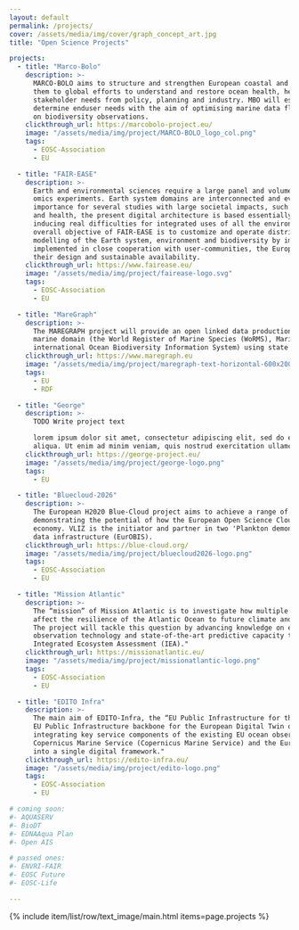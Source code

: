 ```yaml
---
layout: default
permalink: /projects/
cover: /assets/media/img/cover/graph_concept_art.jpg
title: "Open Science Projects"

projects:
  - title: "Marco-Bolo"
    description: >-
      MARCO-BOLO aims to structure and strengthen European coastal and marine biodiversity observation capabilities, linking 
      them to global efforts to understand and restore ocean health, hence ensuring that outputs respond to explicit 
      stakeholder needs from policy, planning and industry. MBO will establish and engage with a Community of Practice to 
      determine enduser needs with the aim of optimising marine data flows, knowledge uptake, and improving governance based 
      on biodiversity observations.
    clickthrough_url: https://marcobolo-project.eu/
    image: "/assets/media/img/project/MARCO-BOLO_logo_col.png"
    tags:
      - EOSC-Association
      - EU

  - title: "FAIR-EASE"
    description: >-
      Earth and environmental sciences require a large panel and volume of data from satellite, in-situ observations, models, 
      omics experiments. Earth system domains are interconnected and even if interfaces between domains appear of primary 
      importance for several studies with large societal impacts, such as climate change, agriculture and food, human safety 
      and health, the present digital architecture is based essentially on distributed and domain-dependent data repositories 
      inducing real difficulties for integrated uses of all the environmental data. To go beyond this state-of-the-art, the 
      overall objective of FAIR-EASE is to customize and operate distributed and integrated services for observation and 
      modelling of the Earth system, environment and biodiversity by improving the TRL of their different components 
      implemented in close cooperation with user-communities, the European Open Science Cloud and research infrastructures in 
      their design and sustainable availability.
    clickthrough_url: https://www.fairease.eu/
    image: "/assets/media/img/project/fairease-logo.svg"
    tags:
      - EOSC-Association
      - EU

  - title: "MareGraph"
    description: >-
      The MAREGRAPH project will provide an open linked data production and publication of three high impact datasets in the 
      marine domain (the World Register of Marine Species (WoRMS), Marine Regions and EurOBIS (the European Node of the 
      international Ocean Biodiversity Information System) using state of the art technologies.
    clickthrough_url: https://www.maregraph.eu 
    image: "/assets/media/img/project/maregraph-text-horizontal-600x200.svg"
    tags:
      - EU
      - RDF

  - title: "George"
    description: >-
      TODO Write project text

      lorem ipsum dolor sit amet, consectetur adipiscing elit, sed do eiusmod tempor incididunt ut labore et dolore magna 
      aliqua. Ut enim ad minim veniam, quis nostrud exercitation ullamco laboris
    clickthrough_url: https://george-project.eu/
    image: "/assets/media/img/project/george-logo.png"
    tags:
      - EU

  - title: "Bluecloud-2026"
    description: >- 
      The European H2020 Blue-Cloud project aims to achieve a range of innovative services through a practical approach, 
      demonstrating the potential of how the European Open Science Cloud (EOSC) can serve marine research and the blue 
      economy. VLIZ is the initiator and partner in two 'Plankton demonstrators' and is also involved in this project as a 
      data infrastructure (EurOBIS).
    clickthrough_url: https://blue-cloud.org/
    image: "/assets/media/img/project/bluecloud2026-logo.png"
    tags:
      - EOSC-Association
      - EU

  - title: "Mission Atlantic"
    description: >-
      The “mission” of Mission Atlantic is to investigate how multiple pressures within and across important sub-areas
      affect the resilience of the Atlantic Ocean to future climate and societal changes. 
      The project will tackle this question by advancing knowledge on ecosystem processes as well as applying new 
      observation technology and state-of-the-art predictive capacity to develop an operational regional and basin-scale 
      Integrated Ecosystem Assessment (IEA)."
    clickthrough_url: https://missionatlantic.eu/
    image: "/assets/media/img/project/missionatlantic-logo.png"
    tags:
      - EOSC-Association
      - EU

  - title: "EDITO Infra"
    description: >-
      The main aim of EDITO-Infra, the “EU Public Infrastructure for the European Digital Twin”, is to build the 
      EU Public Infrastructure backbone for the European Digital Twin of the Ocean (DTO) by upgrading, combining and 
      integrating key service components of the existing EU ocean observing, monitoring and data programmes 
      Copernicus Marine Service (Copernicus Marine Service) and the European Marine Observation and Data Network (EMODnet) 
      into a single digital framework."
    clickthrough_url: https://edito-infra.eu/
    image: "/assets/media/img/project/edito-logo.png"
    tags:
      - EOSC-Association
      - EU

# coming soon:
#- AQUASERV
#- BioDT
#- EDNAAqua Plan
#- Open AIS

# passed ones:
#- ENVRI-FAIR
#- EOSC Future
#- EOSC-Life

---
```


{% include item/list/row/text_image/main.html items=page.projects %}

